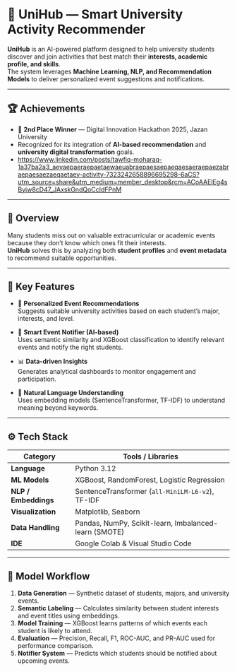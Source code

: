 # 🧠 UniHub — Smart University Activity Recommender

**UniHub** is an AI-powered platform designed to help university students discover and join activities that best match their **interests, academic profile, and skills**.  
The system leverages **Machine Learning, NLP, and Recommendation Models** to deliver personalized event suggestions and notifications.

---
## 🏆 Achievements

- 🥈 **2nd Place Winner** — Digital Innovation Hackathon 2025, Jazan University  
- Recognized for its integration of **AI-based recommendation** and **university digital transformation** goals.
- https://www.linkedin.com/posts/tawfiq-moharaq-1a37ba2a3_aevaepaeraepaetaewaeuabraepaesaepaeqaesaeraepaezabraepaesaezaeqaetaey-activity-7323242658896695298-6aCS?utm_source=share&utm_medium=member_desktop&rcm=ACoAAElEg4sByjw8cD47_JAxskGndQoCcIdFPnM

---
## 🚀 Overview

Many students miss out on valuable extracurricular or academic events because they don’t know which ones fit their interests.  
**UniHub** solves this by analyzing both **student profiles** and **event metadata** to recommend suitable opportunities.

---

## 🧩 Key Features

- 🎯 **Personalized Event Recommendations**  
  Suggests suitable university activities based on each student’s major, interests, and level.

- 🔔 **Smart Event Notifier (AI-based)**  
  Uses semantic similarity and XGBoost classification to identify relevant events and notify the right students.

- 📊 **Data-driven Insights**  
  Generates analytical dashboards to monitor engagement and participation.

- 💬 **Natural Language Understanding**  
  Uses embedding models (SentenceTransformer, TF-IDF) to understand meaning beyond keywords.

---

## ⚙️ Tech Stack

| Category | Tools / Libraries |
|-----------|------------------|
| **Language** | Python 3.12 |
| **ML Models** | XGBoost, RandomForest, Logistic Regression |
| **NLP / Embeddings** | SentenceTransformer (`all-MiniLM-L6-v2`), TF-IDF |
| **Visualization** | Matplotlib, Seaborn |
| **Data Handling** | Pandas, NumPy, Scikit-learn, Imbalanced-learn (SMOTE) |
| **IDE** | Google Colab & Visual Studio Code |

---

## 🧠 Model Workflow

1. **Data Generation** — Synthetic dataset of students, majors, and university events.  
2. **Semantic Labeling** — Calculates similarity between student interests and event titles using embeddings.  
3. **Model Training** — XGBoost learns patterns of which events each student is likely to attend.  
4. **Evaluation** — Precision, Recall, F1, ROC-AUC, and PR-AUC used for performance comparison.  
5. **Notifier System** — Predicts which students should be notified about upcoming events.
